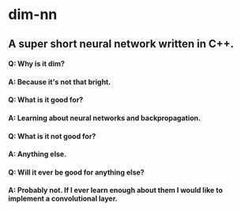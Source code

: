 # dim-nn
## A super short neural network written in C++.

#### Q: Why is it dim?
#### A: Because it's not that bright.

#### Q: What is it good for?
#### A: Learning about neural networks and backpropagation.

#### Q: What is it not good for?
#### A: Anything else.

#### Q: Will it ever be good for anything else?
#### A: Probably not. If I ever learn enough about them I would like to implement a convolutional layer.
